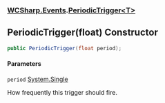 ### [WCSharp.Events](WCSharp.Events.md 'WCSharp.Events').[PeriodicTrigger&lt;T&gt;](WCSharp.Events.PeriodicTrigger_T_.md 'WCSharp.Events.PeriodicTrigger<T>')

## PeriodicTrigger(float) Constructor

```csharp
public PeriodicTrigger(float period);
```
#### Parameters

<a name='WCSharp.Events.PeriodicTrigger_T_.PeriodicTrigger(float).period'></a>

`period` [System.Single](https://docs.microsoft.com/en-us/dotnet/api/System.Single 'System.Single')

How frequently this trigger should fire.